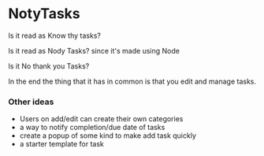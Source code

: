 # NotyTasks
Is it read as Know thy tasks?

Is it read as Nody Tasks? since it's made using Node

Is it No thank you Tasks?

In the end the thing that it has in common is that you edit and manage tasks.


### Other ideas
- Users on add/edit can create their own categories
- a way to notify completion/due date of tasks
- create a popup of some kind to make add task quickly
- a starter template for task